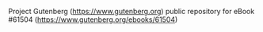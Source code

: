 Project Gutenberg (https://www.gutenberg.org) public repository for
eBook #61504 (https://www.gutenberg.org/ebooks/61504)

